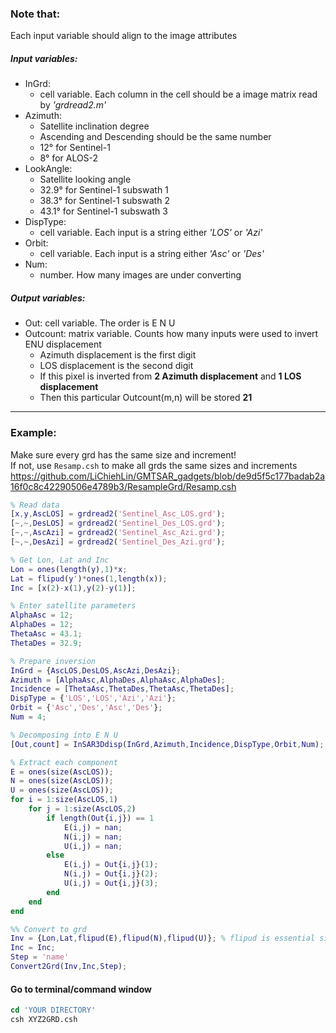### Note that:
Each input variable should align to the image attributes  

##### Input variables:
- InGrd: 
   * cell variable. Each column in the cell should be a image matrix read by *'grdread2.m'*
- Azimuth: 
   * Satellite inclination degree
   * Ascending and Descending should be the same number
   * 12° for Sentinel-1 
   * 8° for ALOS-2
- LookAngle:
   * Satellite looking angle
   * 32.9° for Sentinel-1 subswath 1 
   * 38.3° for Sentinel-1 subswath 2 
   * 43.1° for Sentinel-1 subswath 3
- DispType:
   * cell variable. Each input is a string either *'LOS'* or *'Azi'*
- Orbit: 
   * cell variable. Each input is a string either *'Asc'* or *'Des'*
- Num:
   * number. How many images are under converting


##### Output variables:
- Out: cell variable. The order is E N U
- Outcount: matrix variable. Counts how many inputs were used to invert ENU displacement
   * Azimuth displacement is the first digit
   * LOS displacement is the second digit
   * If this pixel is inverted from **2 Azimuth displacement** and **1 LOS displacement**
   * Then this particular Outcount(m,n) will be stored **21**

---
### Example:
Make sure every grd has the same size and increment!  
If not, use `Resamp.csh` to make all grds the same sizes and increments
https://github.com/LiChiehLin/GMTSAR_gadgets/blob/de9d5f5c177badab2a16f0c8c42290506e4789b3/ResampleGrd/Resamp.csh
```MatLab
% Read data
[x,y,AscLOS] = grdread2('Sentinel_Asc_LOS.grd');
[~,~,DesLOS] = grdread2('Sentinel_Des_LOS.grd');
[~,~,AscAzi] = grdread2('Sentinel_Asc_Azi.grd');
[~,~,DesAzi] = grdread2('Sentinel_Des_Azi.grd');

% Get Lon, Lat and Inc
Lon = ones(length(y),1)*x;
Lat = flipud(y')*ones(1,length(x));
Inc = [x(2)-x(1),y(2)-y(1)];

% Enter satellite parameters
AlphaAsc = 12;
AlphaDes = 12;
ThetaAsc = 43.1;
ThetaDes = 32.9;

% Prepare inversion
InGrd = {AscLOS,DesLOS,AscAzi,DesAzi};
Azimuth = [AlphaAsc,AlphaDes,AlphaAsc,AlphaDes];
Incidence = [ThetaAsc,ThetaDes,ThetaAsc,ThetaDes];
DispType = {'LOS','LOS','Azi','Azi'};
Orbit = {'Asc','Des','Asc','Des'};
Num = 4;

% Decomposing into E N U
[Out,count] = InSAR3Ddisp(InGrd,Azimuth,Incidence,DispType,Orbit,Num);

% Extract each component
E = ones(size(AscLOS));
N = ones(size(AscLOS));
U = ones(size(AscLOS));
for i = 1:size(AscLOS,1)
    for j = 1:size(AscLOS,2)
        if length(Out{i,j}) == 1
            E(i,j) = nan;
            N(i,j) = nan;
            U(i,j) = nan;
        else
            E(i,j) = Out{i,j}(1);
            N(i,j) = Out{i,j}(2);
            U(i,j) = Out{i,j}(3);
        end
    end
end

%% Convert to grd
Inv = {Lon,Lat,flipud(E),flipud(N),flipud(U)}; % flipud is essential since it was upside down
Inc = Inc;
Step = 'name'
Convert2Grd(Inv,Inc,Step);
```
#### Go to terminal/command window
```csh
cd 'YOUR DIRECTORY'
csh XYZ2GRD.csh
```
